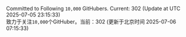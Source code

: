 Committed to Following `10,000` GitHubers. Current: <!-- FOLLOWING_COUNT -->302<!-- FOLLOWING_COUNT --> (Update at UTC <!-- LAST_UPDATED -->2025-07-05 23:15:33<!-- LAST_UPDATED -->)<br>
致力于关注`10,000`个GitHuber。当前：<!-- FOLLOWING_COUNT -->302<!-- FOLLOWING_COUNT --> (更新于北京时间 <!-- LAST_UPDATED_CST -->2025-07-06 07:15:33<!-- LAST_UPDATED_CST -->)
